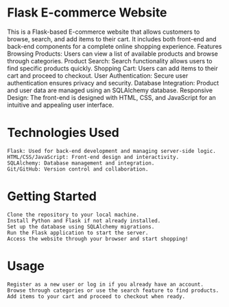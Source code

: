 
# Flask E-commerce Website

This is a Flask-based E-commerce website that allows customers to browse, search, and add items to their cart. It includes both front-end and back-end components for a complete online shopping experience.
Features
    Browsing Products: Users can view a list of available products and browse through categories.
    Product Search: Search functionality allows users to find specific products quickly.
    Shopping Cart: Users can add items to their cart and proceed to checkout.
    User Authentication: Secure user authentication ensures privacy and security.
    Database Integration: Product and user data are managed using an SQLAlchemy database.
    Responsive Design: The front-end is designed with HTML, CSS, and JavaScript for an intuitive and appealing user interface.


# Technologies Used

    Flask: Used for back-end development and managing server-side logic.
    HTML/CSS/JavaScript: Front-end design and interactivity.
    SQLAlchemy: Database management and integration.
    Git/GitHub: Version control and collaboration.

# Getting Started

    Clone the repository to your local machine.
    Install Python and Flask if not already installed.
    Set up the database using SQLAlchemy migrations.
    Run the Flask application to start the server.
    Access the website through your browser and start shopping!

# Usage

    Register as a new user or log in if you already have an account.
    Browse through categories or use the search feature to find products.
    Add items to your cart and proceed to checkout when ready.
    
